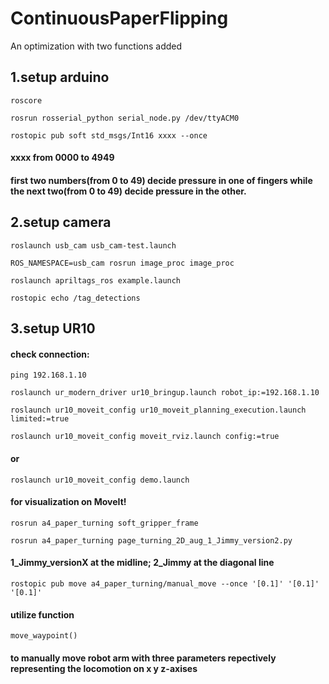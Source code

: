 # ContinuousPaperFlipping
An optimization with two functions added

## 1.setup arduino 

```roscore```

```rosrun rosserial_python serial_node.py /dev/ttyACM0```

```rostopic pub soft std_msgs/Int16 xxxx --once```

#### **xxxx from 0000 to 4949** 

#### first two numbers(from 0 to 49) decide pressure in one of fingers while the next two(from 0 to 49) decide pressure in the other.

## 2.setup camera

```roslaunch usb_cam usb_cam-test.launch```

```ROS_NAMESPACE=usb_cam rosrun image_proc image_proc```

```roslaunch apriltags_ros example.launch```

```rostopic echo /tag_detections```

## 3.setup UR10

#### check connection: 
```ping 192.168.1.10```

```roslaunch ur_modern_driver ur10_bringup.launch robot_ip:=192.168.1.10```

```roslaunch ur10_moveit_config ur10_moveit_planning_execution.launch limited:=true```

```roslaunch ur10_moveit_config moveit_rviz.launch config:=true ``` 
####  or 
```roslaunch ur10_moveit_config demo.launch ``` 
#### for visualization on MoveIt!

```rosrun a4_paper_turning soft_gripper_frame```

```rosrun a4_paper_turning page_turning_2D_aug_1_Jimmy_version2.py```

#### 1_Jimmy_versionX at the midline; 2_Jimmy at the diagonal line

```rostopic pub move a4_paper_turning/manual_move --once '[0.1]' '[0.1]' '[0.1]'```

#### utilize function 
```move_waypoint()``` 
#### to manually move robot arm with three parameters repectively representing the locomotion on x y z-axises
